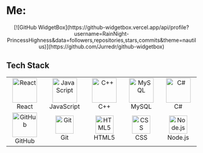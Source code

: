 
# Me:

<p align='center'>
[![GitHub WidgetBox](https://github-widgetbox.vercel.app/api/profile?username=RainNight-PrincessHighness&data=followers,repositories,stars,commits&theme=nautilus)](https://github.com/Jurredr/github-widgetbox)

</p>


## Tech Stack 

<div align="center">
  <table>
    <tr>
      <td align="center" width="12.5%">
        <img src="https://techstack-generator.vercel.app/react-icon.svg" alt="React" width="65" height="65" />
        <br>React
      </td>
      <td align="center" width="12.5%">
        <img src="https://techstack-generator.vercel.app/js-icon.svg" alt="JavaScript" width="65" height="65" />
        <br>JavaScript
      </td>
      <td align="center" width="12.5%">
        <img src="https://techstack-generator.vercel.app/cpp-icon.svg" alt="C++" width="65" height="65" />
        <br>C++
      </td>
      <td align="center" width="12.5%">
        <img src="https://techstack-generator.vercel.app/mysql-icon.svg" alt="MySQL" width="65" height="65" />
        <br>MySQL
      </td>
      <td align="center" width="12.5%">
        <img src="https://techstack-generator.vercel.app/csharp-icon.svg" alt="C#" width="65" height="65" />
        <br>C#
      </td>
    </tr>
    <tr>
      <td align="center" width="12.5%">
        <img src="https://techstack-generator.vercel.app/github-icon.svg" alt="GitHub" width="65" height="65" />
        <br>GitHub
      </td>
      <td align="center" width="12.5%">
        <img src="https://user-images.githubusercontent.com/25181517/192108372-f71d70ac-7ae6-4c0d-8395-51d8870c2ef0.png" alt="Git" width="48" height="48" />
        <br>Git
      </td>
      <td align="center" width="12.5%">
        <img src="https://skillicons.dev/icons?i=html" alt="HTML5" width="48" height="48" />
        <br>HTML5
      </td>
      <td align="center" width="12.5%">
        <img src="https://skillicons.dev/icons?i=css" alt="CSS" width="48" height="48" />
        <br>CSS
      </td>
      <td align="center" width="12.5%">
        <img src="https://skillicons.dev/icons?i=nodejs" alt="Node.js" width="48" height="48" />
        <br>Node.js
      </td>
      <!-- Add more items if needed -->
  </table>
</div>

<!-- activity graph heroku-app start -->
<p align="center">
    <a href="[https://wakatime.com/@RainNight-PrincessHighness](https://github-readme-activity-graph.vercel.app/graph?username=James Cross&theme=merko&hide_border=true&hide_title=false&area=true&custom_title=Total%20contribution%20graph%20in%20all%20repo)">
        </a>
</p>

